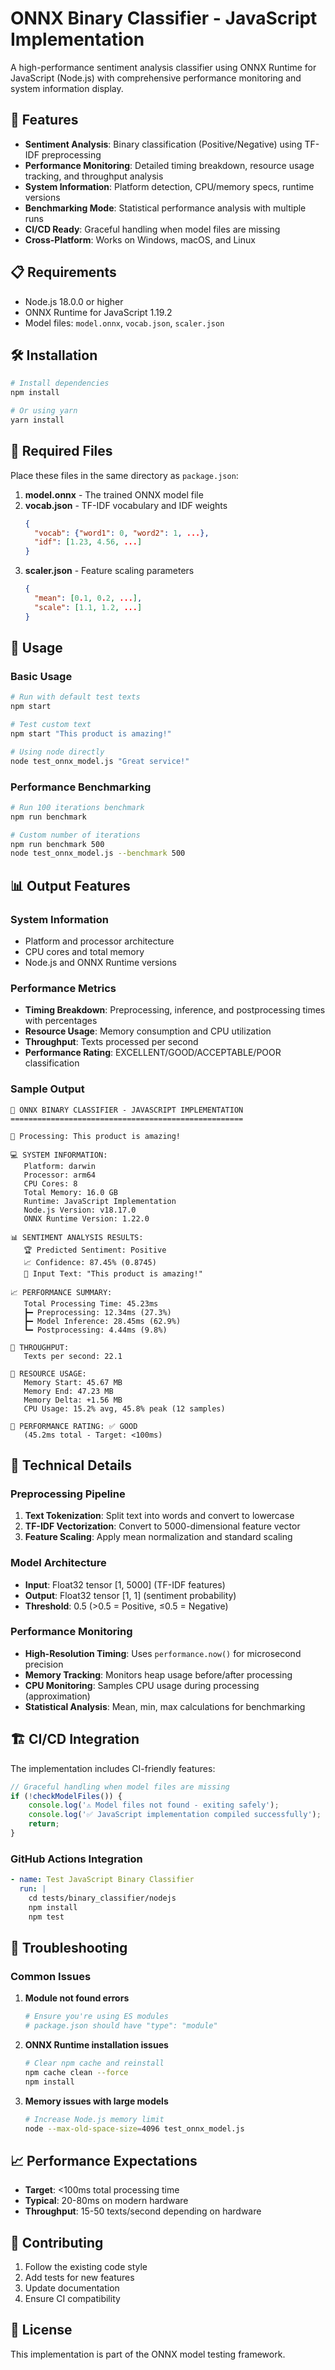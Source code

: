 # ONNX Binary Classifier - JavaScript Implementation

A high-performance sentiment analysis classifier using ONNX Runtime for JavaScript (Node.js) with comprehensive performance monitoring and system information display.

## 🚀 Features

- **Sentiment Analysis**: Binary classification (Positive/Negative) using TF-IDF preprocessing
- **Performance Monitoring**: Detailed timing breakdown, resource usage tracking, and throughput analysis
- **System Information**: Platform detection, CPU/memory specs, runtime versions
- **Benchmarking Mode**: Statistical performance analysis with multiple runs
- **CI/CD Ready**: Graceful handling when model files are missing
- **Cross-Platform**: Works on Windows, macOS, and Linux

## 📋 Requirements

- Node.js 18.0.0 or higher
- ONNX Runtime for JavaScript 1.19.2
- Model files: `model.onnx`, `vocab.json`, `scaler.json`

## 🛠️ Installation

```bash
# Install dependencies
npm install

# Or using yarn
yarn install
```

## 📁 Required Files

Place these files in the same directory as `package.json`:

1. **model.onnx** - The trained ONNX model file
2. **vocab.json** - TF-IDF vocabulary and IDF weights
   ```json
   {
     "vocab": {"word1": 0, "word2": 1, ...},
     "idf": [1.23, 4.56, ...]
   }
   ```
3. **scaler.json** - Feature scaling parameters
   ```json
   {
     "mean": [0.1, 0.2, ...],
     "scale": [1.1, 1.2, ...]
   }
   ```

## 🎯 Usage

### Basic Usage
```bash
# Run with default test texts
npm start

# Test custom text
npm start "This product is amazing!"

# Using node directly
node test_onnx_model.js "Great service!"
```

### Performance Benchmarking
```bash
# Run 100 iterations benchmark
npm run benchmark

# Custom number of iterations
npm run benchmark 500
node test_onnx_model.js --benchmark 500
```

## 📊 Output Features

### System Information
- Platform and processor architecture
- CPU cores and total memory
- Node.js and ONNX Runtime versions

### Performance Metrics
- **Timing Breakdown**: Preprocessing, inference, and postprocessing times with percentages
- **Resource Usage**: Memory consumption and CPU utilization
- **Throughput**: Texts processed per second
- **Performance Rating**: EXCELLENT/GOOD/ACCEPTABLE/POOR classification

### Sample Output
```
🤖 ONNX BINARY CLASSIFIER - JAVASCRIPT IMPLEMENTATION
====================================================

🔄 Processing: This product is amazing!

💻 SYSTEM INFORMATION:
   Platform: darwin
   Processor: arm64
   CPU Cores: 8
   Total Memory: 16.0 GB
   Runtime: JavaScript Implementation
   Node.js Version: v18.17.0
   ONNX Runtime Version: 1.22.0

📊 SENTIMENT ANALYSIS RESULTS:
   🏆 Predicted Sentiment: Positive
   📈 Confidence: 87.45% (0.8745)
   📝 Input Text: "This product is amazing!"

📈 PERFORMANCE SUMMARY:
   Total Processing Time: 45.23ms
   ┣━ Preprocessing: 12.34ms (27.3%)
   ┣━ Model Inference: 28.45ms (62.9%)
   ┗━ Postprocessing: 4.44ms (9.8%)

🚀 THROUGHPUT:
   Texts per second: 22.1

💾 RESOURCE USAGE:
   Memory Start: 45.67 MB
   Memory End: 47.23 MB
   Memory Delta: +1.56 MB
   CPU Usage: 15.2% avg, 45.8% peak (12 samples)

🎯 PERFORMANCE RATING: ✅ GOOD
   (45.2ms total - Target: <100ms)
```

## 🔧 Technical Details

### Preprocessing Pipeline
1. **Text Tokenization**: Split text into words and convert to lowercase
2. **TF-IDF Vectorization**: Convert to 5000-dimensional feature vector
3. **Feature Scaling**: Apply mean normalization and standard scaling

### Model Architecture
- **Input**: Float32 tensor [1, 5000] (TF-IDF features)
- **Output**: Float32 tensor [1, 1] (sentiment probability)
- **Threshold**: 0.5 (>0.5 = Positive, ≤0.5 = Negative)

### Performance Monitoring
- **High-Resolution Timing**: Uses `performance.now()` for microsecond precision
- **Memory Tracking**: Monitors heap usage before/after processing
- **CPU Monitoring**: Samples CPU usage during processing (approximation)
- **Statistical Analysis**: Mean, min, max calculations for benchmarking

## 🏗️ CI/CD Integration

The implementation includes CI-friendly features:

```javascript
// Graceful handling when model files are missing
if (!checkModelFiles()) {
    console.log('⚠️ Model files not found - exiting safely');
    console.log('✅ JavaScript implementation compiled successfully');
    return;
}
```

### GitHub Actions Integration
```yaml
- name: Test JavaScript Binary Classifier
  run: |
    cd tests/binary_classifier/nodejs
    npm install
    npm test
```

## 🐛 Troubleshooting

### Common Issues

1. **Module not found errors**
   ```bash
   # Ensure you're using ES modules
   # package.json should have "type": "module"
   ```

2. **ONNX Runtime installation issues**
   ```bash
   # Clear npm cache and reinstall
   npm cache clean --force
   npm install
   ```

3. **Memory issues with large models**
   ```bash
   # Increase Node.js memory limit
   node --max-old-space-size=4096 test_onnx_model.js
   ```

## 📈 Performance Expectations

- **Target**: <100ms total processing time
- **Typical**: 20-80ms on modern hardware
- **Throughput**: 15-50 texts/second depending on hardware

## 🤝 Contributing

1. Follow the existing code style
2. Add tests for new features
3. Update documentation
4. Ensure CI compatibility

## 📄 License

This implementation is part of the ONNX model testing framework. 